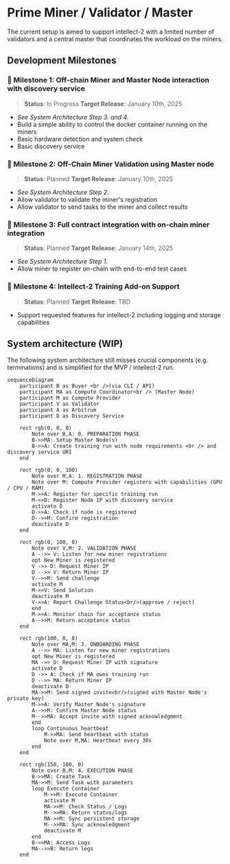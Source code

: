 # Prime Miner / Validator / Master 
The current setup is aimed to support intellect-2 with a limited number of validators and a central master that coordinates the workload on the miners.


## Development Milestones 
### 📅 Milestone 1: Off-chain Miner and Master Node interaction with discovery service 
> **Status**: In Progress 
> **Target Release**: January 10th, 2025
- *See System Architecture Step 3. and 4.*
- Build a simple ability to control the docker container running on the miners 
- Basic hardware detection and system check
- Basic discovery service 

### 📅 Milestone 2: Off-Chain Miner Validation using Master node 
> **Status**: Planned
> **Target Release**: January 10th, 2025
- *See System Architecture Step 2.*
- Allow validator to validate the miner's registration 
- Allow validator to send tasks to the miner and collect results 

### 📅 Milestone 3: Full contract integration with on-chain miner integration 
> **Status**: Planned
> **Target Release**: January 14th, 2025
- *See System Architecture Step 1.*
- Allow miner to register on-chain with end-to-end test cases 

### 📅 Milestone 4: Intellect-2 Training Add-on Support 
> **Status**: Planned
> **Target Release**: TBD 
- Support requested features for intellect-2 including logging and storage capabilities

## System architecture (WIP)
The following system architecture still misses crucial components (e.g. terminations) and is simplified for the MVP / intellect-2 run.

```mermaid
sequenceDiagram  
    participant B as Buyer <br />(via CLI / API)
    participant MA as Compute Coordinator<br /> (Master Node)
    participant M as Compute Provider
    participant V as Validator
    participant A as Arbitrum
    participant D as Discovery Service

    rect rgb(0, 0, 0)
        Note over B,A: 0. PREPARATION PHASE 
        B->>MA: Setup Master Node(s) 
        B->>A: Create training run with node requirements <br /> and discovery service URI 
    end

    rect rgb(0, 0, 100)
        Note over M,A: 1. REGISTRATION PHASE
        Note over M: Compute Provider registers with capabilities (GPU / CPU / RAM)
        M->>A: Register for specific training run
        M->>D: Register Node IP with discovery service
        activate D
        D->>A: Check if node is registered
        D-->>M: Confirm registration
        deactivate D
    end 

    rect rgb(0, 100, 0)
        Note over V,M: 2. VALIDATION PHASE
        A -->> V: Listen for new miner registrations
        opt New Miner is registered
        V ->> D: Request Miner IP
        D -->> V: Return Miner IP
        V-->>M: Send challenge
        activate M
        M->>V: Send Solution 
        deactivate M
        V->>A: Report Challenge Status<br/>(approve / reject)
        end
        M->>A: Monitor chain for acceptance status
        A-->>M: Return acceptance status
    end  

    rect rgb(100, 0, 0)
        Note over MA,M: 3. ONBOARDING PHASE
        A -->> MA: Listen for new miner registrations
        opt New Miner is registered
        MA ->> D: Request Miner IP with signature
        activate D
        D ->> A: Check if MA owns training run 
        D -->> MA: Return Miner IP
        deactivate D
        MA->>M: Send signed invite<br/>(signed with Master Node's private key)
        M->>A: Verify Master Node's signature
        A-->>M: Confirm Master Node status
        M-->>MA: Accept invite with signed acknowledgment
        end
        loop Continuous heartbeat
            M->>MA: Send heartbeat with status
            Note over M,MA: Heartbeat every 30s
        end 
    end  

    rect rgb(150, 100, 0)
        Note over B,M: 4. EXECUTION PHASE
        B->>MA: Create Task
        MA->>M: Send Task with parameters
        loop Execute Container
            M->>M: Execute Container
            activate M
            MA->>M: Check Status / Logs 
            M-->>MA: Return status/logs
            MA->>M: Sync persistent storage 
            M-->>MA: Sync acknowledgment
            deactivate M
        end
        B->>MA: Access Logs 
        MA-->>B: Return logs
    end
```
